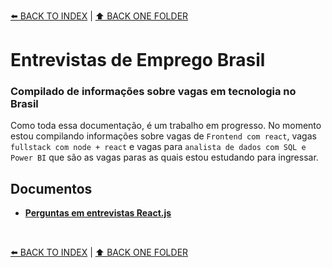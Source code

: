 [⬅️ BACK TO INDEX](../../../README.MD#my-open-studies) | [⬆️ BACK ONE FOLDER](../)
# Entrevistas de Emprego Brasil

### Compilado de informações sobre vagas em tecnologia no Brasil
Como toda essa documentação, é um trabalho em progresso. No momento estou compilando informações sobre vagas de ``Frontend com react``, vagas ``fullstack com node + react`` e vagas para ``analista de dados com SQL e Power BI`` que são as vagas paras as quais estou estudando para ingressar.


## Documentos
- [**Perguntas em entrevistas React.js**](./Perguntas-entrevistadores-react.md)

<br>

[⬅️ BACK TO INDEX](../../../README.MD#my-open-studies) | [⬆️ BACK ONE FOLDER](../)
